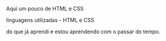 Aqui um pouco de HTML e CSS

linguagens utilizadas - HTML e CSS

do que já aprendi e estou  aprendendo com o passar do tempo.
